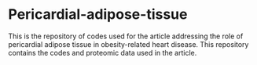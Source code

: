 # Pericardial-adipose-tissue
This is the repository of codes used for the article addressing the role of pericardial adipose tissue in obesity-related heart disease. This repository contains the codes and proteomic data used in the article.
